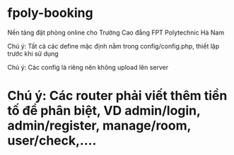 # fpoly-booking
Nền tảng đặt phòng online cho Trường Cao đẳng FPT Polytechnic Hà Nam

Chú ý: Tất cả các define mặc định nằm trong config/config.php, thiết lập trước khi sử dụng

Chú ý: Các config là riêng nên không upload lên server

# Chú ý: Các router phải viết thêm tiền tố để phân biệt, VD admin/login, admin/register, manage/room, user/check,....
